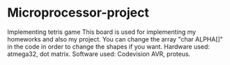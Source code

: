 # Microprocessor-project
Implementing tetris game
This board is used for implementing my homeworks and also my project.
You can change the array "char ALPHA[]" in the code in order to change the shapes if you want.
Hardware used: atmega32, dot matrix.
Software used: Codevision AVR, proteus.
